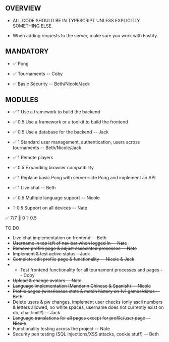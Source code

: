 
## OVERVIEW

- ALL CODE SHOULD BE IN TYPESCRIPT UNLESS EXPLICITLY SOMETHING ELSE.

- When adding requests to the server, make sure you work with Fastify.

## MANDATORY

- ✅ Pong

- ✅ Tournaments -- Coby

- ✅ Basic Security -- Beth/Nicole/Jack

## MODULES

- ✅ 1 Use a framework to build the backend

- ✅ 0.5 Use a framework or a toolkit to build the frontend

- ✅ 0.5 Use a database for the backend -- Jack

- ✅ 1 Standard user management, authentication, users across tournaments -- Beth/Nicole/Jack

- ✅ 1 Remote players

- ✅  0.5 Expanding browser compatibility

- ✅ 1 Replace basic Pong with server-side Pong and implement an API

- ✅ 1 Live chat -- Beth

- ✅ 0.5 Multiple language support -- Nicole
  
- ❔ 0.5 Support on all devices -- Nate

✅ 7/7
🔧 0
❔ 0.5


TO DO:
- ~~Live chat implementation on frontend -- Beth~~
- ~~Username in top left of nav bar when logged in -- Nate~~
- ~~Remove profile page & adjust associated processes -- Nate~~
- ~~Implement & test active status - Jack~~
- ~~Complete edit profile page & functionality -- Nicole & Jack~~
- - Test frontend functionality for all tournament processes and pages -- Coby
- ~~Upload & change avatars -- Nate~~
- ~~Language implementation (Mandarin Chinese & Spanish) -- Nicole~~
- ~~Profile pages (wins/losses stats & match history on 1v1 games/dates -- Beth~~
- Delete users & pw changes, implement user checks (only ascii numbers & letters allowed, no white spaces, username does not currently exist on db, char limit?) -- Jack
- ~~Language translations for all pages except for profile/user page -- Nicole~~
- Functionality testing across the project -- Nate
- Security pen testing (SQL injections/XSS attacks, cookie stuff) -- Beth
